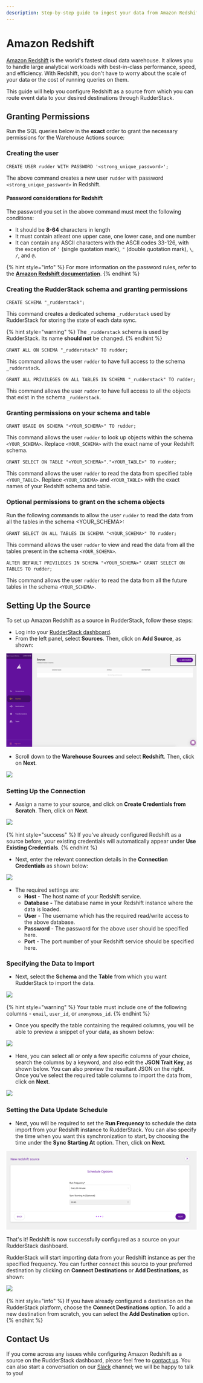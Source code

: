 ```yaml
---
description: Step-by-step guide to ingest your data from Amazon Redshift into RudderStack.
---
```


# Amazon Redshift

[Amazon Redshift](https://aws.amazon.com/redshift/) is the world's fastest cloud data warehouse. It allows you to handle large analytical workloads with best-in-class performance, speed, and efficiency. With Redshift, you don't have to worry about the scale of your data or the cost of running queries on them.

This guide will help you configure Redshift as a source from which you can route event data to your desired destinations through RudderStack.

## Granting Permissions

Run the SQL queries below in the **exact** order to grant the necessary permissions for the Warehouse Actions source:

### Creating the user

```
CREATE USER rudder WITH PASSWORD '<strong_unique_password>';
```

The above command creates a new user `rudder` with password `<strong_unique_password>` in Redshift.

#### Password considerations for Redshift

The password you set in the above command must meet the following conditions:

* It should be **8-64** characters in length
* It must contain atleast one upper case, one lower case, and one number
* It can contain any ASCII characters with the ASCII codes 33-126, with the exception of `'` (single quotation mark), `"` (double quotation mark), `\`, `/`, and `@`.

{% hint style="info" %}
For more information on the password rules, refer to the [**Amazon Redshift documentation**](https://docs.aws.amazon.com/redshift/latest/dg/r_CREATE_USER.html#r_CREATE_USER-parameters).
{% endhint %}

### Creating the RudderStack schema and granting permissions

```
CREATE SCHEMA "_rudderstack";
``` 

This command creates a dedicated schema `_rudderstack` used by RudderStack for storing the state of each data sync.

{% hint style="warning" %}
The `_rudderstack` schema is used by RudderStack. Its name **should not** be changed. 
{% endhint %}

```
GRANT ALL ON SCHEMA "_rudderstack" TO rudder;
```
 
This command allows the user `rudder` to have full access to the schema `_rudderstack`.

```
GRANT ALL PRIVILEGES ON ALL TABLES IN SCHEMA "_rudderstack" TO rudder;
```
 
This command allows the user `rudder` to have full access to all the objects that exist in the schema `_rudderstack`.

### Granting permissions on your schema and table

```
GRANT USAGE ON SCHEMA "<YOUR_SCHEMA>" TO rudder;
```

This command allows the user `rudder` to look up objects within the schema `<YOUR_SCHEMA>`. Replace `<YOUR_SCHEMA>` with the exact name of your Redshift schema.

```
GRANT SELECT ON TABLE "<YOUR_SCHEMA>"."<YOUR_TABLE>" TO rudder;
```

This command allows the user `rudder` to read the data from specified table `<YOUR_TABLE>`. Replace `<YOUR_SCHEMA>` and `<YOUR_TABLE>` with the exact names of your Redshift schema and table.


### Optional permissions to grant on the schema objects

Run the following commands to allow the user `rudder` to read the data from all the tables in the schema <YOUR_SCHEMA>:

``` 
GRANT SELECT ON ALL TABLES IN SCHEMA "<YOUR_SCHEMA>" TO rudder;
```
This command allows the user `rudder` to view and read the data from all the tables present in the schema `<YOUR_SCHEMA>`.

``` 
ALTER DEFAULT PRIVILEGES IN SCHEMA "<YOUR_SCHEMA>" GRANT SELECT ON TABLES TO rudder;
```

This command allows the user `rudder` to read the data from all the future tables in the schema `<YOUR_SCHEMA>`.


## Setting Up the Source

To set up Amazon Redshift as a source in RudderStack, follow these steps:

* Log into your [RudderStack dashboard](https://app.rudderlabs.com/signup?type=freetrial).
* From the left panel, select **Sources**. Then, click on **Add Source**, as shown:

![](../.gitbook/assets/image%20%2897%29%20%281%29%20%281%29%20%282%29%20%282%29%20%282%29%20%282%29%20%282%29%20%282%29%20%282%29%20%282%29%20%282%29%20%282%29%20%282%29%20%283%29%20%285%29.png)

* Scroll down to the **Warehouse Sources** and select **Redshift**. Then, click on **Next**.

![](../.gitbook/assets/screen-shot-2021-01-06-at-4.03.08-pm.png)

### Setting Up the Connection

* Assign a name to your source, and click on **Create Credentials from Scratch**. Then, click on **Next**.

![](../.gitbook/assets/screen-shot-2021-01-06-at-3.54.12-pm.png)

{% hint style="success" %}
If you've already configured Redshift as a source before, your existing credentials will automatically appear under **Use Existing Credentials**.
{% endhint %}

* Next, enter the relevant connection details in the **Connection Credentials** as shown below:

![](../.gitbook/assets/screen-shot-2021-01-06-at-3.59.08-pm.png)

* The required settings are:
  * **Host -** The host name of your Redshift service.
  * **Database -** The database name in your Redshift instance where the data is loaded.
  * **User** - The username which has the required read/write access to the above database.
  * **Password** - The password for the above user should be specified here.
  * **Port** - The port number of your Redshift service should be specified here.

### Specifying the Data to Import

* Next, select the **Schema** and the **Table** from which you want RudderStack to import the data.

![](../.gitbook/assets/screen-shot-2021-01-06-at-3.58.07-pm.png)

{% hint style="warning" %}
Your table must include one of the following columns - `email`, `user_id`, or `anonymous_id`.
{% endhint %}

* Once you specify the table containing the required columns, you will be able to preview a snippet of your data, as shown below:

![](../.gitbook/assets/screen-shot-2021-01-05-at-3.21.38-pm.png)

* Here, you can select all or only a few specific columns of your choice, search the columns by a keyword, and also edit the **JSON Trait Key**, as shown below. You can also preview the resultant JSON on the right. Once you've select the required table columns to import the data from, click on **Next**.

![](../.gitbook/assets/screen-shot-2021-01-05-at-3.22.09-pm.png)

### Setting the Data Update Schedule

* Next, you will be required to set the **Run Frequency** to schedule the data import from your Redshift instance to RudderStack. You can also specify the time when you want this synchronization to start, by choosing the time under the **Sync Starting At** option. Then, click on **Next**.

![](../.gitbook/assets/screen-shot-2021-01-06-at-4.05.51-pm%20%281%29%20%281%29%20%281%29%20%281%29%20%282%29%20%282%29%20%283%29%20%282%29%20%281%29.png)

That's it! Redshift is now successfully configured as a source on your RudderStack dashboard.

RudderStack will start importing data from your Redshift instance as per the specified frequency. You can further connect this source to your preferred destination by clicking on **Connect Destinations** or **Add Destinations**, as shown:

![](../.gitbook/assets/screen-shot-2021-01-06-at-4.06.07-pm.png)

{% hint style="info" %}
If you have already configured a destination on the RudderStack platform, choose the **Connect Destinations** option. To add a new destination from scratch, you can select the **Add Destination** option.
{% endhint %}

## Contact Us

If you come across any issues while configuring Amazon Redshift as a source on the RudderStack dashboard, please feel free to [contact us](mailto:%20docs@rudderstack.com). You can also start a conversation on our [Slack](https://resources.rudderstack.com/join-rudderstack-slack) channel; we will be happy to talk to you!

